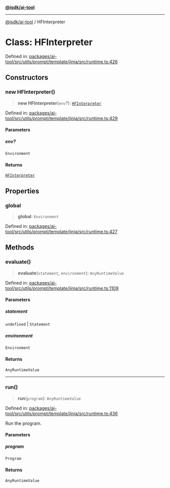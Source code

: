 [**@isdk/ai-tool**](../README.md)

***

[@isdk/ai-tool](../globals.md) / HFInterpreter

# Class: HFInterpreter

Defined in: [packages/ai-tool/src/utils/prompt/template/jinja/src/runtime.ts:426](https://github.com/isdk/ai-tool.js/blob/760349925bceb5de6b4188926a13bfb3f0ce4ced/src/utils/prompt/template/jinja/src/runtime.ts#L426)

## Constructors

### new HFInterpreter()

> **new HFInterpreter**(`env`?): [`HFInterpreter`](HFInterpreter.md)

Defined in: [packages/ai-tool/src/utils/prompt/template/jinja/src/runtime.ts:429](https://github.com/isdk/ai-tool.js/blob/760349925bceb5de6b4188926a13bfb3f0ce4ced/src/utils/prompt/template/jinja/src/runtime.ts#L429)

#### Parameters

##### env?

`Environment`

#### Returns

[`HFInterpreter`](HFInterpreter.md)

## Properties

### global

> **global**: `Environment`

Defined in: [packages/ai-tool/src/utils/prompt/template/jinja/src/runtime.ts:427](https://github.com/isdk/ai-tool.js/blob/760349925bceb5de6b4188926a13bfb3f0ce4ced/src/utils/prompt/template/jinja/src/runtime.ts#L427)

## Methods

### evaluate()

> **evaluate**(`statement`, `environment`): `AnyRuntimeValue`

Defined in: [packages/ai-tool/src/utils/prompt/template/jinja/src/runtime.ts:1109](https://github.com/isdk/ai-tool.js/blob/760349925bceb5de6b4188926a13bfb3f0ce4ced/src/utils/prompt/template/jinja/src/runtime.ts#L1109)

#### Parameters

##### statement

`undefined` | `Statement`

##### environment

`Environment`

#### Returns

`AnyRuntimeValue`

***

### run()

> **run**(`program`): `AnyRuntimeValue`

Defined in: [packages/ai-tool/src/utils/prompt/template/jinja/src/runtime.ts:436](https://github.com/isdk/ai-tool.js/blob/760349925bceb5de6b4188926a13bfb3f0ce4ced/src/utils/prompt/template/jinja/src/runtime.ts#L436)

Run the program.

#### Parameters

##### program

`Program`

#### Returns

`AnyRuntimeValue`
